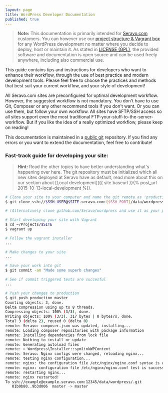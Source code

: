 ```yaml
---
layout: page
title: WordPress Developer Documentation
published: true
---
```


> **Note:** This documentation is primarily intended for [Seravo.com](https://seravo.com) customers. You can however use our [project structure & Vagrant box](https://github.com/Seravo/wordpress) for any WordPress development no matter where you decide to deploy, host or maintain it. As stated in [LICENSE (GPL)](https://github.com/Seravo/wordpress/blob/master/LICENSE), the provided software and documentation is open source and can be used freely anywhere, including also commercial use.

This guide contains tips and instructions for developers who want to enhance their workflow, through the use of best practice and modern development tools. Please feel free to choose the practices and methods that best suit your current workflow, and your style of development!

All Seravo.com sites are preconfigured for optimal development workflow. However, the suggested workflow is not mandatory. You don't have to use Git, Composer or any other recommend tools if you don't want. Or you can use them, but follow your own workflow. All sites have SFTP/SSH access so all sites support even the most traditional FTP-your-stuff-to-the-server-workflow. But if you like the idea of a really optimized workflow, please keep on reading!

This documentation is maintained in a [public git](https://github.com/seravo/docs) repository. If you find any errors or you want to extend the documentation, feel free to contribute!


### Fast-track guide for developing your site:
>**Hint:** Read the other topics to have better understanding what's happening over here. The git repository must be initialized which all new sites deployed at Seravo have as default, read more about this on our section about [Local development]({{ site.baseurl }}{% post_url 2015-10-13-local-development %}).

```bash
# Clone your site to your computer and name the git remote as 'production'
$ git clone ssh://$SSH_USER@$SITE.seravo.com:[$SSH_PORT]/data/wordpress ~/Projects/$SITE --origin production

# (Alternatively clone github.com/Seravo/wordpress and use it as your project template)

# Start developing your site with Vagrant
$ cd ~/Projects/$SITE
$ vagrant up

# Follow the vagrant installer
...

# Make changes to your site
...

# Save your work into git
$ git commit -am "Made some superb changes"

# See if commit triggered tests are succesful
...

# Push your changes to production
$ git push production master
Counting objects: 3, done.
Delta compression using up to 8 threads.
Compressing objects: 100% (3/3), done.
Writing objects: 100% (3/3), 317 bytes | 0 bytes/s, done.
Total 3 (delta 2), reused 0 (delta 0)
remote: Seravo: composer.json was updated, installing...
remote: Loading composer repositories with package information
remote: Installing dependencies from lock file
remote: Nothing to install or update
remote: Generating autoload files
remote: > Wordpress\Installer::symlinkWPContent
remote: Seravo: Nginx configs were changed, reloading nginx...
remote: testing nginx configuration...
remote: nginx: the configuration file /etc/nginx/nginx.conf syntax is ok
remote: nginx: configuration file /etc/nginx/nginx.conf test is successful
remote: restarting nginx...
remote: nginx restarted!
To ssh://example@example.seravo.com:12345/data/wordpress/.git
   01b9b80..9b3d006  master -> master

```
